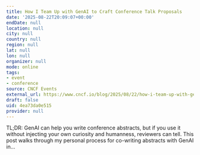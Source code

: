 ```yaml
---
title: How I Team Up with GenAI to Craft Conference Talk Proposals
date: '2025-08-22T20:09:07+00:00'
endDate: null
location: null
city: null
country: null
region: null
lat: null
lon: null
organizer: null
mode: online
tags:
- event
- conference
source: CNCF Events
external_url: https://www.cncf.io/blog/2025/08/22/how-i-team-up-with-genai-to-craft-conference-talk-proposals/
draft: false
uid: 4ea73da0e515
provider: null
---
```

TL;DR: GenAI can help you write conference abstracts, but if you use it without injecting your own curiosity and humanness, reviewers can tell. This post walks through my personal process for co-writing abstracts with GenAI in...

